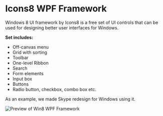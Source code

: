 # Icons8 WPF Framework

Windows 8 UI framework by Icons8 is a free set of UI controls that can be used for designing better user interfaces for Windows.

**Set includes:**
- Off-canvas menu 
- Grid with sorting 
- Toolbar 
- One-level Ribbon 
- Search 
- Form elements 
- Input box 
- Buttons 
- Radio button, checkbox, combo box etc.

As an example, we made Skype redesign for Windows using it.

![Preview of Win8 WPF Framework](https://github.com/icons8/Win8-UI-Framework/blob/master/Win8WPF.png)
